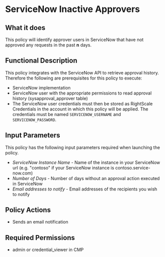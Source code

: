 # ServiceNow Inactive Approvers

## What it does

This policy will identify approver users in ServiceNow that have not approved any requests in the past **n** days.

## Functional Description

This policy integrates with the ServiceNow API to retrieve approval history. Therefore the following are prerequisites for this policy to execute:

- ServiceNow implementation
- ServiceNow user with the appropriate permissions to read approval history (sysapproval_approver table)
- The ServiceNow user credentials must then be stored as RightScale Credentials in the account in which this policy will be applied. The credentials must be named `SERVICENOW_USERNAME` and `SERVICENOW_PASSWORD`.

## Input Parameters

This policy has the following input parameters required when launching the policy.

- *ServiceNow Instance Name* - Name of the instance in your ServiceNow url (e.g. "contoso" if your ServiceNow instance is contoso.service-now.com)
- *Number of Days* - Number of days without an approval action executed in ServiceNow
- *Email addresses to notify* - Email addresses of the recipients you wish to notify

## Policy Actions

- Sends an email notification

## Required Permissions

- admin or credential_viewer in CMP
